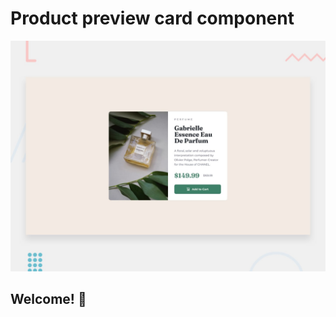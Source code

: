 # Product preview card component

![Design preview for the Product preview card component](./design/desktop-preview.jpg)

## Welcome! 👋

